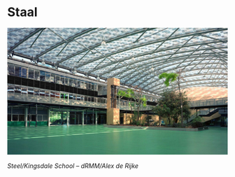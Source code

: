 # Staal

![StaalConstructie](ImagesStaal/IntroductieStaal.jpg)

*Steel/Kingsdale School – dRMM/Alex de Rijke*